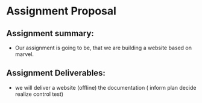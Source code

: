 # Assignment Proposal
## Assignment summary:
* Our assignment is going to be, that we are building a website based on marvel.
## Assignment Deliverables:
* we will deliver a website (offline)
				     the documentation (
								inform
								plan
								decide
								realize
								control
								test)
